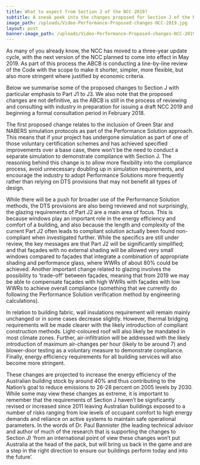```yaml
---
title: What to expect from Section J of the NCC 2019?
subtitle: A sneak peek into the changes proposed for Section J of the NCC 2019
image_path: /uploads/Video-Performance-Proposed-changes-NCC-2019.jpg
layout: post
banner-image_path: /uploads/Video-Performance-Proposed-changes-NCC-2019.jpg
---
```



As many of you already know, the NCC has moved to a three-year update cycle, with the next version of the NCC planned to come into effect in May 2019. As part of this process the ABCB is conducting a line-by-line review of the Code with the scope to make it shorter, simpler, more flexible, but also more stringent where justified by economic criteria.

Below we summarise some of the proposed changes to Section J with particular emphasis to Part J1 to J3. We also note that the proposed changes are not definitive, as the ABCB is still in the process of reviewing and consulting with industry in preparation for issuing a draft NCC 2019 and beginning a formal consultation period in February 2018.

The first proposed change relates to the inclusion of Green Star and NABERS simulation protocols as part of the Performance Solution approach. This means that if your project has undergone simulation as part of one of those voluntary certification schemes and has achieved specified improvements over a base case, there won’t be the need to conduct a separate simulation to demonstrate compliance with Section J. The reasoning behind this change is to allow more flexibility into the compliance process, avoid unnecessary doubling up in simulation requirements, and encourage the industry to adopt Performance Solutions more frequently rather than relying on DTS provisions that may not benefit all types of design.

While there will be a push for broader use of the Performance Solution methods, the DTS provisions are also being reviewed and not surprisingly, the glazing requirements of Part J2 are a main area of focus. This is because windows play an important role in the energy efficiency and comfort of a building, and also because the length and complexity of the current Part J2 often leads to compliant solution actually been found non-compliant when investigated further. While the specifics are still under review, the key messages are that Part J2 will be significantly simplified; and that façades with no external shading will be allowed very small windows compared to façades that integrate a combination of appropriate shading and performance glass, where WWRs of about 80% could be achieved. Another important change related to glazing involves the possibility to ‘trade-off’ between façades, meaning that from 2019 we may be able to compensate façades with high WWRs with façades with low WWRs to achieve overall compliance (something that we currently do following the Performance Solution verification method by engineering calculations).

In relation to building fabric, wall insulations requirement will remain mainly unchanged or in some cases decrease slightly. However, thermal bridging requirements will be made clearer with the likely introduction of compliant construction methods. Light-coloured roof will also likely be mandated in most climate zones. Further, air-infiltration will be addressed with the likely introduction of maximum air-changes per hour (likely to be around 7) and blower-door testing as a voluntary measure to demonstrate compliance. Finally, energy efficiency requirements for all building services will also become more stringent.

These changes are projected to increase the energy efficiency of the Australian building stock by around 40% and thus contributing to the Nation’s goal to reduce emissions to 26-28 percent on 2005 levels by 2030. While some may view these changes as extreme, it is important to remember that the requirements of Section J haven’t be significantly revised or increased since 2011 leaving Australian buildings exposed to a number of risks ranging from low levels of occupant comfort to high energy demands and reliance on active systems to maintain safe operational parameters. In the words of Dr. Paul Bannister (the leading technical advisor and author of much of the research that is supporting the changes to Section J) ‘from an international point of view these changes won’t put Australia at the head of the pack, but will bring us back in the game and are a step in the right direction to ensure our buildings perform today and into the future’.